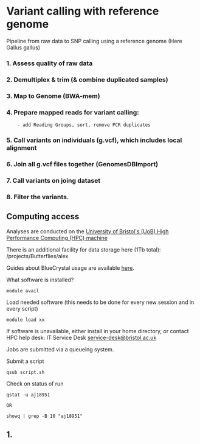 # Variant calling with reference genome

Pipeline from raw data to SNP calling using a reference genome (Here Gallus gallus) 


### 1. Assess quality of raw data

### 2. Demultiplex & trim (& combine duplicated samples)

### 3. Map to Genome (BWA-mem)

### 4. Prepare mapped reads for variant calling: 
        
        - add Reading Groups, sort, remove PCR duplicates
        
### 5. Call variants on individuals (g.vcf), which includes local alignment

### 6. Join all g.vcf files together (GenomesDBImport)

### 7. Call variants on joing dataset

### 8. Filter the variants. 




## Computing access

Analyses are conducted on the [University of Bristol's (UoB) High Performance Computing (HPC) machine](https://www.acrc.bris.ac.uk)

There is an additional facility for data storage here (1Tb total): /projects/Butterflies/alex

Guides about BlueCrystal usage are available [here](https://www.acrc.bris.ac.uk/acrc/resources.htm#howto). 


What software is installed? 
```
module avail 
```

Load needed software (this needs to be done for every new session and in every script) 
```
module load xx
```

If software is unavailable, either install in your home directory, or contact HPC help desk: IT Service Desk <service-desk@bristol.ac.uk>


Jobs are submitted via a queueing system. 

Submit a script
```
qsub script.sh
```

Check on status of run
```
qstat -u aj18951

OR 

showq | grep -B 10 "aj18951"
```



## 1. 
